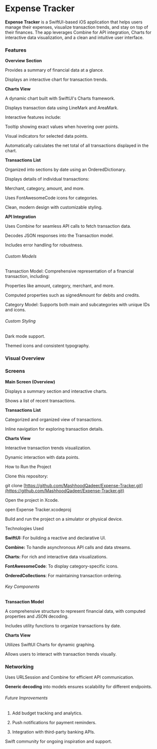 # Expense Tracker

**Expense Tracker** is a SwiftUI-based iOS application that helps users manage their expenses, visualize transaction trends, and stay on top of their finances. The app leverages Combine for API integration, Charts for interactive data visualization, and a clean and intuitive user interface.

### Features

 **Overview Section**

Provides a summary of financial data at a glance.

Displays an interactive chart for transaction trends.

**Charts View**

A dynamic chart built with SwiftUI's Charts framework.

Displays transaction data using LineMark and AreaMark.

Interactive features include:

Tooltip showing exact values when hovering over points.

Visual indicators for selected data points.

Automatically calculates the net total of all transactions displayed in the chart.

**Transactions List**

Organized into sections by date using an OrderedDictionary.

Displays details of individual transactions:

Merchant, category, amount, and more.

Uses FontAwesomeCode icons for categories.

Clean, modern design with customizable styling.

**API Integration**

Uses Combine for seamless API calls to fetch transaction data.

Decodes JSON responses into the Transaction model.

Includes error handling for robustness.

###### Custom Models

Transaction Model: Comprehensive representation of a financial transaction, including:

Properties like amount, category, merchant, and more.

Computed properties such as signedAmount for debits and credits.

Category Model: Supports both main and subcategories with unique IDs and icons.

###### Custom Styling

Dark mode support.

Themed icons and consistent typography.

### Visual Overview


### Screens

**Main Screen (Overview)**

Displays a summary section and interactive charts.

Shows a list of recent transactions.

**Transactions List**

Categorized and organized view of transactions.

Inline navigation for exploring transaction details.

**Charts View**

Interactive transaction trends visualization.

Dynamic interaction with data points.

How to Run the Project

Clone this repository:

git clone [https://github.com/MashhoodQadeer/Expense-Tracker.git](https://github.com/MashhoodQadeer/Expense-Tracker.git)

Open the project in Xcode.

open Expense Tracker.xcodeproj

Build and run the project on a simulator or physical device.

Technologies Used

**SwiftUI:** For building a reactive and declarative UI.

**Combine:** To handle asynchronous API calls and data streams.

**Charts:** For rich and interactive data visualizations.

**FontAwesomeCode**: To display category-specific icons.

**OrderedCollections**: For maintaining transaction ordering.

###### Key Components

**Transaction Model**

A comprehensive structure to represent financial data, with computed properties and JSON decoding.

Includes utility functions to organize transactions by date.

**Charts View**

Utilizes SwiftUI Charts for dynamic graphing.

Allows users to interact with transaction trends visually.

### Networking

Uses URLSession and Combine for efficient API communication.

**Generic decoding** into models ensures scalability for different endpoints.

###### Future Improvements

1. Add budget tracking and analytics.

3. Push notifications for payment reminders.

5. Integration with third-party banking APIs.



Swift community for ongoing inspiration and support.

